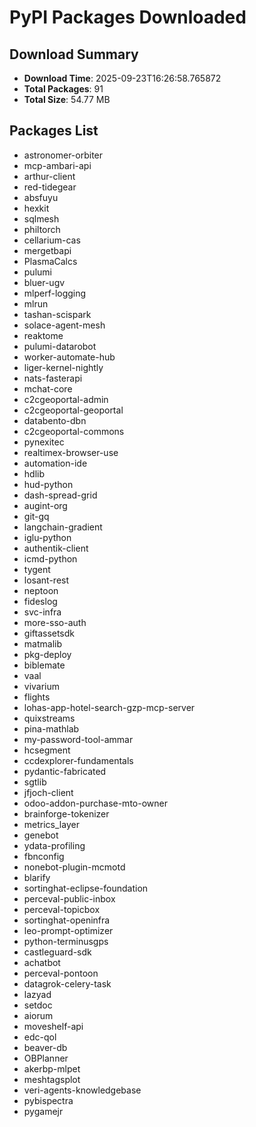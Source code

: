# PyPI Packages Downloaded

## Download Summary
- **Download Time**: 2025-09-23T16:26:58.765872
- **Total Packages**: 91
- **Total Size**: 54.77 MB

## Packages List
- astronomer-orbiter
- mcp-ambari-api
- arthur-client
- red-tidegear
- absfuyu
- hexkit
- sqlmesh
- philtorch
- cellarium-cas
- mergetbapi
- PlasmaCalcs
- pulumi
- bluer-ugv
- mlperf-logging
- mlrun
- tashan-scispark
- solace-agent-mesh
- reaktome
- pulumi-datarobot
- worker-automate-hub
- liger-kernel-nightly
- nats-fasterapi
- mchat-core
- c2cgeoportal-admin
- c2cgeoportal-geoportal
- databento-dbn
- c2cgeoportal-commons
- pynexitec
- realtimex-browser-use
- automation-ide
- hdlib
- hud-python
- dash-spread-grid
- augint-org
- git-gq
- langchain-gradient
- iglu-python
- authentik-client
- icmd-python
- tygent
- losant-rest
- neptoon
- fideslog
- svc-infra
- more-sso-auth
- giftassetsdk
- matmalib
- pkg-deploy
- biblemate
- vaal
- vivarium
- flights
- lohas-app-hotel-search-gzp-mcp-server
- quixstreams
- pina-mathlab
- my-password-tool-ammar
- hcsegment
- ccdexplorer-fundamentals
- pydantic-fabricated
- sgtlib
- jfjoch-client
- odoo-addon-purchase-mto-owner
- brainforge-tokenizer
- metrics_layer
- genebot
- ydata-profiling
- fbnconfig
- nonebot-plugin-mcmotd
- blarify
- sortinghat-eclipse-foundation
- perceval-public-inbox
- perceval-topicbox
- sortinghat-openinfra
- leo-prompt-optimizer
- python-terminusgps
- castleguard-sdk
- achatbot
- perceval-pontoon
- datagrok-celery-task
- lazyad
- setdoc
- aiorum
- moveshelf-api
- edc-qol
- beaver-db
- OBPlanner
- akerbp-mlpet
- meshtagsplot
- veri-agents-knowledgebase
- pybispectra
- pygamejr
